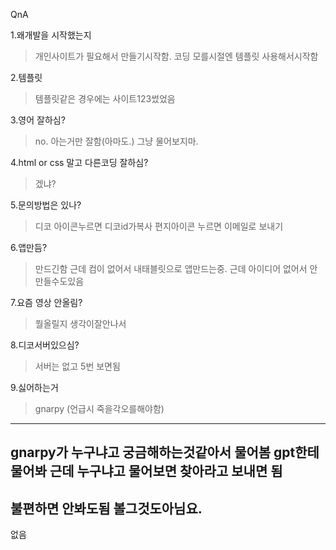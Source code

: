 




















































QnA

1.왜개발을 시작했는지
>개인사이트가 필요해서 만들기시작함.
코딩 모를시절엔 템플릿 사용해서시작함

2.템플릿
>템플릿같은 경우에는 사이트123썼었음

3.영어 잘하심?
>no. 아는거만 잘함(아마도.) 그냥 물어보지마.

4.html or css 말고 다른코딩 잘하심?
>겠냐?

5.문의방법은 있나?
>디코 아이콘누르면 디코id가복사 편지아이콘 누르면 이메일로 보내기

6.앱만듬?
>만드긴함 근데 컴이 없어서 내태블릿으로 앱만드는중.
근데 아이디어 없어서 안만들수도있음

7.요즘 영상 안올림?
>뭘올릴지 생각이잘안나서

8.디코서버있으심?
>서버는 없고 5번 보면됨

9.싫어하는거
>gnarpy (언급시 죽을각오를해야함)
----------------
gnarpy가 누구냐고 궁금해하는것같아서 물어봄
gpt한테 물어봐 근데 누구냐고 물어보면 찾아라고 보내면 됨
----------------
불편하면 안봐도됨
볼그것도아님요.
----------------
없음
